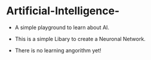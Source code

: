 # Artificial-Intelligence-
- A simple playground to learn about AI.

- This is a simple Libary to create a Neuronal Network.

- There is no learning angorithm yet!
